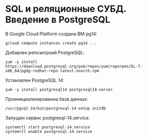 # SQL и реляционные СУБД. Введение в PostgreSQL 

В Google Cloud Platform создана ВМ pg14:
```console
gcloud compute instances create pg14 ...
```
Добавлен репозитроий PostgreSQL:
```console
yum -y install https://download.postgresql.org/pub/repos/yum/reporpms/EL-7-x86_64/pgdg-redhat-repo-latest.noarch.rpm
```
Установлен PostgreSQL 14:
```console
yum -y install postgresql14 postgresql14-server
```
Проинициализированна база данных:
```console
/usr/pgsql-14/bin/postgresql-14-setup initdb
```
Запущен сервис postgresql-14.service:
```console
systemctl start postgresql-14.service
systemctl enable postgresql-14.service
```
